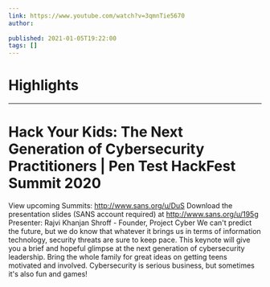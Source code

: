 ```yaml
---
link: https://www.youtube.com/watch?v=3qmnTie5670
author: 
   
published: 2021-01-05T19:22:00
tags: []
---
```

# Highlights


---
# Hack Your Kids: The Next Generation of Cybersecurity Practitioners | Pen Test HackFest Summit 2020
View upcoming Summits: http://www.sans.org/u/DuS Download the presentation slides (SANS account required) at http://www.sans.org/u/195g Presenter: Rajvi Khanjan Shroff - Founder, Project Cyber We can't predict the future, but we do know that whatever it brings us in terms of information technology, security threats are sure to keep pace. This keynote will give you a brief and hopeful glimpse at the next generation of cybersecurity leadership. Bring the whole family for great ideas on getting teens motivated and involved. Cybersecurity is serious business, but sometimes it's also fun and games!